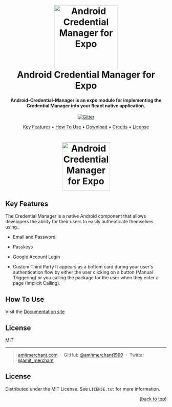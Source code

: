 <h1 align="center">
  <br>
  <a href="https://credentialmanager.guhansensam.com"><img src="https://credentialmanager.guhansensam.com/~gitbook/image?url=https%3A%2F%2F3302605542-files.gitbook.io%2F%7E%2Ffiles%2Fv0%2Fb%2Fgitbook-x-prod.appspot.com%2Fo%2Forganizations%252FFw7JgTCMJf13NTq4WXiQ%252Fsites%252Fsite_IqIP0%252Flogo%252FPAtPXUUNitEPjKeV8Ksq%252Fminimal%2520styled%25202D%2520logo.jpg%3Falt%3Dmedia%26token%3D5b2254e6-fafb-4116-96df-d588bd2192a2&width=260&dpr=1&quality=100&sign=1630849&sv=2" alt="Android Credential Manager for Expo" width="200"></a>
  <br>
  Android Credential Manager for Expo
  <br>
</h1>

<h4 align="center">Android-Credential-Manager is an expo module for implementing the Credential Manager into your React native application.</h4>

<p align="center">
  <a href="https://badge.fury.io/js/electron-markdownify">
    <img src="https://badge.fury.io/js/electron-markdownify.svg"
         alt="Gitter">
  </a>
</p>

<p align="center">
  <a href="#key-features">Key Features</a> •
  <a href="#how-to-use">How To Use</a> •
  <a href="#download">Download</a> •
  <a href="#credits">Credits</a> •
  <a href="#license">License</a>
</p>

<h1 align="center">
<img src="https://credentialmanager.guhansensam.com/~gitbook/image?url=https%3A%2F%2F3815993992-files.gitbook.io%2F%7E%2Ffiles%2Fv0%2Fb%2Fgitbook-x-prod.appspot.com%2Fo%2Fspaces%252FKTj6ghZ9zvEHl5MRNzmd%252Fuploads%252F1FVK9NfNxOm6ma5ulkCI%252Fimage.png%3Falt%3Dmedia%26token%3D55d3683e-a762-4e5f-afc2-3f71888fd282&width=768&dpr=1&quality=100&sign=4fafcc98&sv=2" alt="Android Credential Manager for Expo" width="150">
</h1>

## Key Features

The Credential Manager is a native Android component that allows developers the ability for their users to easily authenticate themselves using..

- Email and Password

- Passkeys

- Google Account Login

- Custom Third Party
  It appears as a bottom card during your user's authentication flow by either the user clicking on a button (Manual Triggering) or you calling the package for the user when they enter a page (Implicit Calling).

## How To Use

Visit the [Documentation site](https://credentialmanager.guhansensam.com)

## License

MIT

---

> [amitmerchant.com](https://www.amitmerchant.com) &nbsp;&middot;&nbsp;
> GitHub [@amitmerchant1990](https://github.com/amitmerchant1990) &nbsp;&middot;&nbsp;
> Twitter [@amit_merchant](https://twitter.com/amit_merchant)

## License

Distributed under the MIT License. See `LICENSE.txt` for more information.

<p align="right">(<a href="#readme-top">back to top</a>)</p>

